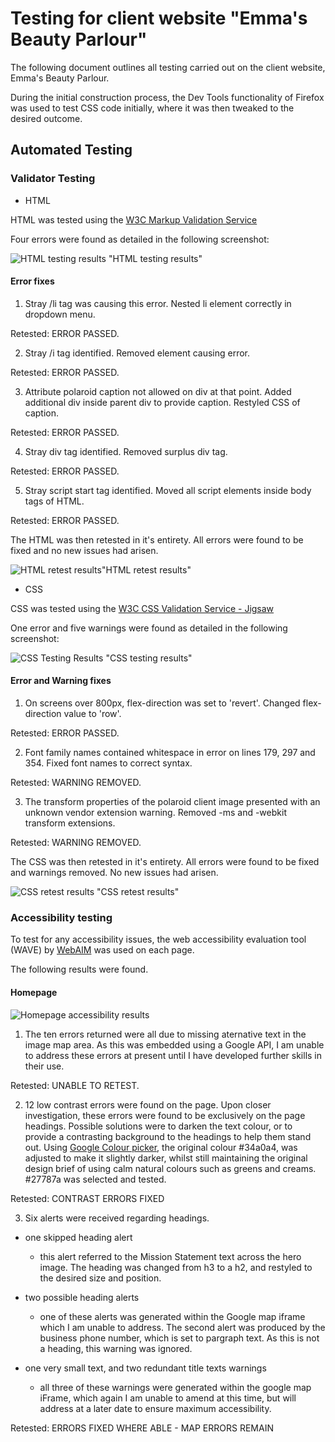 # Testing for client website "Emma's Beauty Parlour"

The following document outlines all testing carried out on the client website, Emma's Beauty Parlour. 

During the initial construction process, the Dev Tools functionality of Firefox was used to test CSS code initially, where it was then tweaked to the desired outcome.  

## Automated Testing

### Validator Testing

* HTML

HTML was tested using the [W3C Markup Validation Service](https://validator.w3.org/)

Four errors were found as detailed in the following screenshot:

![HTML testing results](./testing-images/html-testing.png) "HTML testing results" 

#### Error fixes

1. Stray /li tag was causing this error. Nested li element correctly in dropdown menu. 

Retested: ERROR PASSED.

2. Stray /i tag identified. Removed element causing error. 

Retested: ERROR PASSED.

3. Attribute polaroid caption not allowed on div at that point. Added additional div inside parent div to provide caption. Restyled CSS of caption. 

Retested: ERROR PASSED.

4. Stray div tag identified. Removed surplus div tag. 

Retested: ERROR PASSED.

5. Stray script start tag identified. Moved all script elements inside body tags of HTML. 

Retested: ERROR PASSED.

The HTML was then retested in it's entirety. All errors were found to be fixed and no new issues had arisen.

![HTML retest results](./testing-images/html-retest.png)"HTML retest results"


* CSS

CSS was tested using the [W3C CSS Validation Service - Jigsaw](https://jigsaw.w3.org/css-validator/)

One error and five warnings were found as detailed in the following screenshot:

![CSS Testing Results](./testing-images/css-testing.png) "CSS testing results"

#### Error and Warning fixes

1. On screens over 800px, flex-direction was set to 'revert'. Changed flex-direction value to 'row'. 

Retested: ERROR PASSED.

2. Font family names contained whitespace in error on lines 179, 297 and 354. Fixed font names to correct syntax. 

Retested: WARNING REMOVED.

3. The transform properties of the polaroid client image presented with an unknown vendor extension warning. Removed -ms and -webkit transform extensions. 

Retested: WARNING REMOVED.

The CSS was then retested in it's entirety. All errors were found to be fixed and warnings removed. No new issues had arisen.

![CSS retest results](./testing-images/css-retest.png) "CSS retest results"

### Accessibility testing

To test for any accessibility issues, the web accessibility evaluation tool (WAVE) by [WebAIM](https://wave.webaim.org) was used on each page. 

The following results were found.

#### Homepage

![Homepage accessibility results](./testing-images/homepage-accessibility.png)

1. The ten errors returned were all due to missing aternative text in the image map area. As this was embedded using a Google API, I am unable to address these errors at present until I have developed further skills in their use. 

Retested: UNABLE TO RETEST.

2. 12 low contrast errors were found on the page. Upon closer investigation, these errors were found to be exclusively on the page headings. Possible solutions were to darken the text colour, or to provide a contrasting background to the headings to help them stand out. Using [Google Colour picker](https://htmlcolors.com/google-color-picker), the original colour #34a0a4, was adjusted to make it slightly darker, whilst still maintaining the original design brief of using calm natural colours such as greens and creams. #27787a was selected and tested. 

Retested: CONTRAST ERRORS FIXED

3. Six alerts were received regarding headings. 

* one skipped heading alert
    * this alert referred to the Mission Statement text across the hero image. The heading was changed from h3 to a h2, and restyled to the desired size and position.

* two possible heading alerts
    * one of these alerts was generated within the Google map iframe which I am unable to address. The second alert was produced by the business phone number, which is set to pargraph text. As this is not a heading, this warning was ignored.

 * one very small text, and two redundant title texts warnings
    * all three of these warnings were generated within the google map iFrame, which again I am unable to amend at this time, but will address at a later date to ensure maximum accessibility.

Retested: ERRORS FIXED WHERE ABLE - MAP ERRORS REMAIN       